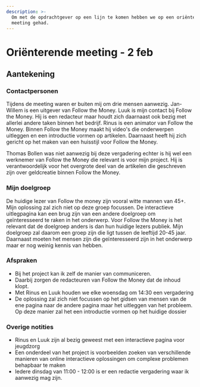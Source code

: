 ```yaml
---
description: >-
  Om met de opdrachtgever op een lijn te komen hebben we op een oriënterende
  meeting gehad.
---
```


# Oriënterende meeting - 2 feb

## Aantekening

### Contactpersonen

Tijdens de meeting waren er buiten mij om drie mensen aanwezig. Jan-Willem is een uitgever van Follow the Money. Luuk is mijn contact bij Follow the Money. Hij is een redacteur maar houdt zich daarnaast ook bezig met allerlei andere taken binnen het bedrijf. Rinus is een animator van Follow the Money. Binnen Follow the Money maakt hij video's die onderwerpen uitleggen en een introductie vormen op artikelen. Daarnaast heeft hij zich gericht op het maken van een huisstijl voor Follow the Money.

Thomas Bollen was niet aanwezig bij deze vergadering echter is hij wel een werknemer van Follow the Money die relevant is voor mijn project. Hij is verantwoordelijk voor het overgrote deel van de artikelen die geschreven zijn over geldcreatie binnen Follow the Money.&#x20;

### Mijn doelgroep

De huidige lezer van Follow the money zijn vooral witte mannen van 45+. Mijn oplossing zal zich niet op deze groep focussen. De interactieve uitlegpagina kan een brug zijn van een andere doelgroep om geïnteresseerd te raken in het onderwerp. Voor Follow the Money is het relevant dat de doelgroep anders is dan hun huidige lezers publiek. Mijn doelgroep zal daarom een groep zijn die ligt tussen de leeftijd 20-45 jaar. Daarnaast moeten het mensen zijn die geïnteresseerd zijn in het onderwerp maar er nog weinig kennis van hebben.&#x20;

### Afspraken

* Bij het project kan ik zelf de manier van communiceren.
* Daarbij zorgen de redacteuren van Follow the Money dat de inhoud klopt.
* Met Rinus en Luuk houden we elke woensdag om 14:30 een vergadering
* De oplossing zal zich niet focussen op het gidsen van mensen van de ene pagina naar de andere pagina maar het uitleggen van het probleem. Op deze manier zal het een introductie vormen op het huidige dossier

### Overige notities

* Rinus en Luuk zijn al bezig geweest met een interactieve pagina voor jeugdzorg
* Een onderdeel van het project is voorbeelden zoeken van verschillende manieren van online interactieve oplossingen om complexe problemen behapbaar te maken
* Iedere dinsdag van 11:00 - 12:00 is er een redactie vergadering waar ik aanwezig mag zijn.&#x20;



